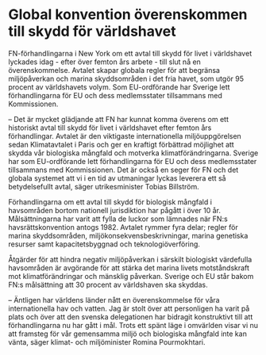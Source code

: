 # Global konvention överenskommen till skydd för världshavet

FN-förhandlingarna i New York om ett avtal till skydd för livet i världshavet lyckades idag - efter över femton års arbete - till slut nå en överenskommelse. Avtalet skapar globala regler för att begränsa miljöpåverkan och marina skyddsområden i det fria havet, som utgör 95 procent av världshavets volym. Som EU-ordförande har Sverige lett förhandlingarna för EU och dess medlemsstater tillsammans med Kommissionen.

– Det är mycket glädjande att FN har kunnat komma överens om ett historiskt avtal till skydd för livet i världshavet efter femton års förhandlingar. Avtalet är den viktigaste internationella miljöuppgörelsen sedan Klimatavtalet i Paris och ger en kraftigt förbättrad möjlighet att skydda vår biologiska mångfald och motverka klimatförändringarna. Sverige har som EU-ordförande lett förhandlingarna för EU och dess medlemsstater tillsammans med Kommissionen. Det är också en seger för FN och det globala systemet att vi i en tid av utmaningar lyckas leverera ett så betydelsefullt avtal, säger utrikesminister Tobias Billström.

Förhandlingarna om ett avtal till skydd för biologisk mångfald i havsområden bortom nationell jurisdiktion har pågått i över 10 år. Målsättningarna har varit att fylla de luckor som lämnades när FN:s havsrättskonvention antogs 1982. Avtalet rymmer fyra delar; regler för marina skyddsområden, miljökonsekvensbeskrivningar, marina genetiska resurser samt kapacitetsbyggnad och teknologiöverföring.

Åtgärder för att hindra negativ miljöpåverkan i särskilt biologiskt värdefulla havsområden är avgörande för att stärka det marina livets motståndskraft mot klimatförändringar och mänsklig påverkan. Sverige och EU står bakom FN:s målsättning att 30 procent av världshaven ska skyddas.

– Äntligen har världens länder nått en överenskommelse för våra internationella hav och vatten. Jag är stolt över att personligen ha varit på plats och över att den svenska delegationen har bidragit konstruktivt till att förhandlingarna nu har gått i mål. Trots ett spänt läge i omvärlden visar vi nu att framsteg för vår gemensamma miljö och biologiska mångfald inte kan vänta, säger klimat- och miljöminister Romina Pourmokhtari.
